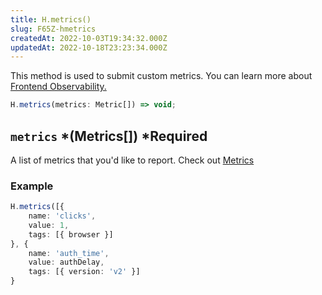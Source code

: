 ```yaml
---
title: H.metrics()
slug: F65Z-hmetrics
createdAt: 2022-10-03T19:34:32.000Z
updatedAt: 2022-10-18T23:23:34.000Z
---
```


This method is used to submit custom metrics. You can learn more about [Frontend Observability.](/product-features/frontend-observability)

```typescript
H.metrics(metrics: Metric[]) => void;
```

## `metrics` *(Metrics\[]) *Required

A list of metrics that you'd like to report. Check out [Metrics](/api/client/h-metrics/metrics)&#x20;

### Example

```typescript
H.metrics([{
	name: 'clicks',
	value: 1,
	tags: [{ browser }]
}, {
	name: 'auth_time',
	value: authDelay,
	tags: [{ version: 'v2' }]
}
```

